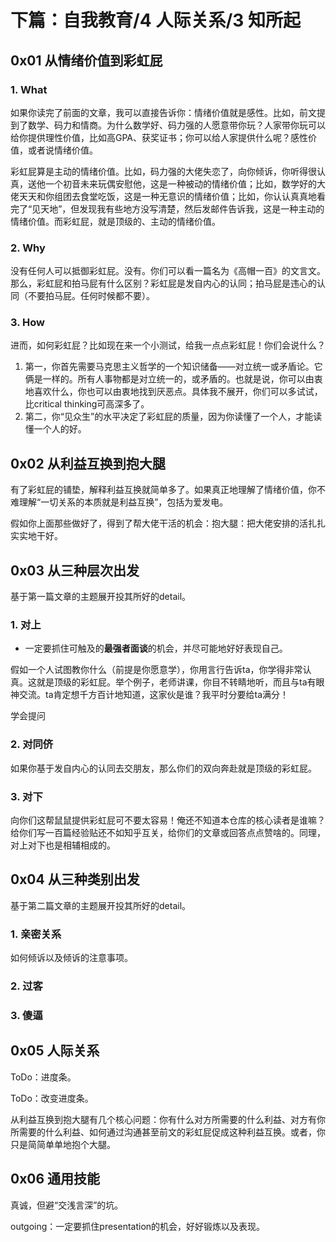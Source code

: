 # 下篇：自我教育/4 人际关系/3 知所起

## 0x01 从情绪价值到彩虹屁

### 1. What

如果你读完了前面的文章，我可以直接告诉你：情绪价值就是感性。比如，前文提到了数学、码力和情商。为什么数学好、码力强的人愿意带你玩？人家带你玩可以给你提供理性价值，比如高GPA、获奖证书；你可以给人家提供什么呢？感性价值，或者说情绪价值。

彩虹屁算是主动的情绪价值。比如，码力强的大佬失恋了，向你倾诉，你听得很认真，送他一个初音未来玩偶安慰他，这是一种被动的情绪价值；比如，数学好的大佬天天和你组团去食堂吃饭，这是一种无意识的情绪价值；比如，你认认真真地看完了“见天地”，但发现我有些地方没写清楚，然后发邮件告诉我，这是一种主动的情绪价值。而彩虹屁，就是顶级的、主动的情绪价值。

### 2. Why

没有任何人可以抵御彩虹屁。没有。你们可以看一篇名为《高帽一百》的文言文。那么，彩虹屁和拍马屁有什么区别？彩虹屁是发自内心的认同；拍马屁是违心的认同（不要拍马屁。任何时候都不要）。

### 3. How

进而，如何彩虹屁？比如现在来一个小测试，给我一点点彩虹屁！你们会说什么？

1. 第一，你首先需要马克思主义哲学的一个知识储备——对立统一或矛盾论。它俩是一样的。所有人事物都是对立统一的，或矛盾的。也就是说，你可以由衷地喜欢什么，你也可以由衷地找到厌恶点。具体我不展开，你们可以多试试，比critical thinking可高深多了。
2. 第二，你“见众生”的水平决定了彩虹屁的质量，因为你读懂了一个人，才能读懂一个人的好。

## 0x02 从利益互换到抱大腿

有了彩虹屁的铺垫，解释利益互换就简单多了。如果真正地理解了情绪价值，你不难理解“一切关系的本质就是利益互换”，包括为爱发电。

假如你上面那些做好了，得到了帮大佬干活的机会：抱大腿：把大佬安排的活扎扎实实地干好。

## 0x03 从三种层次出发

基于第一篇文章的主题展开投其所好的detail。

### 1. 对上

- 一定要抓住可触及的**最强者面谈**的机会，并尽可能地好好表现自己。

假如一个人试图教你什么（前提是你愿意学），你用言行告诉ta，你学得非常认真。这就是顶级的彩虹屁。举个例子，老师讲课，你目不转睛地听，而且与ta有眼神交流。ta肯定想千方百计地知道，这家伙是谁？我平时分要给ta满分！

学会提问

### 2. 对同侪

如果你基于发自内心的认同去交朋友，那么你们的双向奔赴就是顶级的彩虹屁。

### 3. 对下

向你们这帮鼠鼠提供彩虹屁可不要太容易！俺还不知道本仓库的核心读者是谁嘛？给你们写一百篇经验贴还不如知乎互关，给你们的文章或回答点点赞啥的。同理，对上对下也是相辅相成的。

## 0x04 从三种类别出发

基于第二篇文章的主题展开投其所好的detail。

### 1. 亲密关系

如何倾诉以及倾诉的注意事项。

### 2. 过客

### 3. 傻逼

## 0x05 人际关系

ToDo：进度条。

ToDo：改变进度条。

从利益互换到抱大腿有几个核心问题：你有什么对方所需要的什么利益、对方有你所需要的什么利益、如何通过沟通甚至前文的彩虹屁促成这种利益互换。或者，你只是简简单单地抱个大腿。

## 0x06 通用技能

真诚，但避“交浅言深”的坑。

outgoing：一定要抓住presentation的机会，好好锻炼以及表现。
